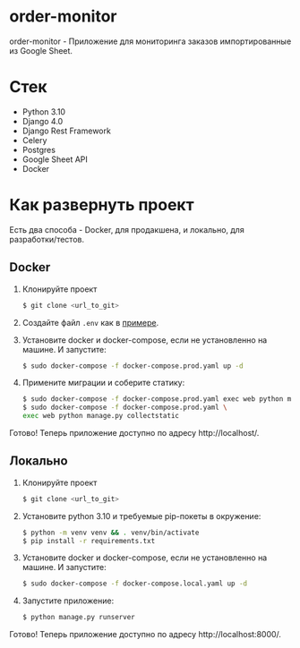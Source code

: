 # order-monitor
order-monitor - Приложение для мониторинга заказов импортированные из Google Sheet.

# Стек
- Python 3.10
- Django 4.0
- Django Rest Framework
- Celery
- Postgres
- Google Sheet API
- Docker

# Как развернуть проект
Есть два способа - Docker, для продакшена, и локально, для разработки/тестов.

## Docker
1. Клонируйте проект
    ```bash
    $ git clone <url_to_git>
    ```
2. Создайте файл `.env` как в [примере](.env_example).

3. Установите docker и docker-compose, если не установленно на машине. И запустите:
    ```bash
    $ sudo docker-compose -f docker-compose.prod.yaml up -d
    ```

4. Примените миграции и соберите статику:
    ```bash
    $ sudo docker-compose -f docker-compose.prod.yaml exec web python manage.py migrate
    $ sudo docker-compose -f docker-compose.prod.yaml \ 
    exec web python manage.py collectstatic
    ```
Готово! Теперь приложение доступно по адресу http://localhost/.

## Локально 
1. Клонируйте проект
    ```bash
    $ git clone <url_to_git>
    ```
2. Установите python 3.10 и требуемые pip-покеты в окружение:
    ```bash
    $ python -m venv venv && . venv/bin/activate
    $ pip install -r requirements.txt
    ```

3. Установите docker и docker-compose, если не установленно на машине. И запустите:
    ```bash
    $ sudo docker-compose -f docker-compose.local.yaml up -d
    ```
4. Запустите приложение:
    ```bash
    $ python manage.py runserver
    ```
Готово! Теперь приложение доступно по адресу http://localhost:8000/.

